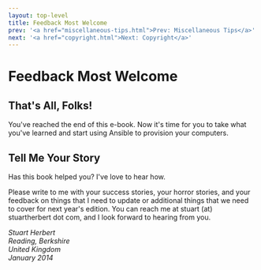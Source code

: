 ```yaml
---
layout: top-level
title: Feedback Most Welcome
prev: '<a href="miscellaneous-tips.html">Prev: Miscellaneous Tips</a>'
next: '<a href="copyright.html">Next: Copyright</a>'
---
```


# Feedback Most Welcome

## That's All, Folks!

You've reached the end of this e-book.  Now it's time for you to take what you've learned and start using Ansible to provision your computers.

## Tell Me Your Story

Has this book helped you?  I've love to hear how.

Please write to me with your success stories, your horror stories, and your feedback on things that I need to update or additional things that we need to cover for next year's edition.  You can reach me at stuart (at) stuartherbert dot com, and I look forward to hearing from you.

_Stuart Herbert<br/>
Reading, Berkshire<br/>
United Kingdom<br/>
January 2014_